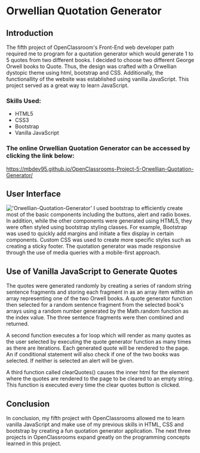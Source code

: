 # Orwellian Quotation Generator

## Introduction
The fifth project of OpenClassroom's Front-End web developer path required me to program for a quotation generator which would generate 1 to 5 quotes from two different books.  I decided to choose two different George Orwell books to Quote.  Thus, the design was crafted with a Orwellian dystopic theme using html, bootstrap and CSS.  Additionally, the functionallity of the website was established using vanilla JavaScript.  This project served as a great way to learn JavaScript.

### Skills Used:
- HTML5
- CSS3
- Bootstrap
- Vanilla JavaScript

### The online Orwellian Quotation Generator can be accessed by clicking the link below:
https://mbdev95.github.io/OpenClassrooms-Project-5-Orwellian-Quotation-Generator/

## User Interface
!['Orwellian-Quotation-Generator'](https://github.com/mbdev95/OpenClassrooms-Project-5-Orwellian-Quotation-Generator/blob/master/images/Orwellian-Quotation-Generator-README.PNG)
I used bootstrap to efficiently create most of the basic components including the buttons, alert and radio boxes. In addition, while the other components were generated using HTML5, they were often styled using bootstrap styling classes.  For example, Bootstrap was used to quickly add margins and initiate a flex display in certain components.  Custom CSS was used to create more specific styles such as creating a sticky footer.  The quotation generator was made responsive through the use of media queries with a mobile-first approach.  

## Use of Vanilla JavaScript to Generate Quotes
The quotes were generated randomly by creating a series of random string sentence fragments and storing each fragment in as an array item within an array representing one of the two Orwell books.  A quote generator function then selected for a random sentence fragment from the selected book's arrays using a random number generated by the Math.random function as the index value.  The three sentence fragments were then combined and returned.

A second function executes a for loop which will render as many quotes as the user selected by executing the quote generator function as many times as there are iterations.  Each generated quote will be rendered to the page.  An if conditional statement will also check if one of the two books was selected.  If neither is selected an alert will be given.

A third function called clearQuotes() causes the inner html for the element where the quotes are rendered to the page to be cleared to an empty string.  This function is executed every time the clear quotes button is clicked.

## Conclusion
In conclusion, my fifth project with OpenClassrooms allowed me to learn vanilla JavaScript and make use of my previous skills in HTML, CSS and bootstrap by creating a fun quotation generator application.  The next three projects in OpenClassrooms expand greatly on the programming concepts learned in this project.
